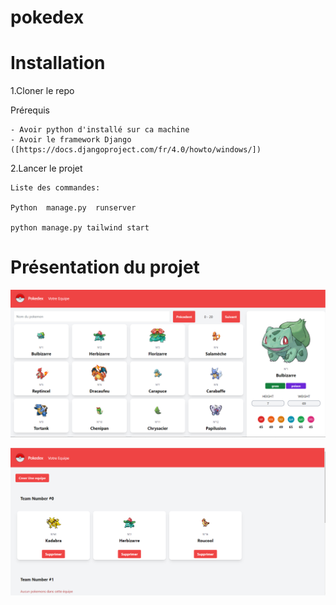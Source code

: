 # pokedex

# Installation

  1.Cloner le repo
  
  Prérequis
  
    - Avoir python d'installé sur ca machine
    - Avoir le framework Django ([https://docs.djangoproject.com/fr/4.0/howto/windows/])
    
 2.Lancer le projet
 
    Liste des commandes:
    
    Python  manage.py  runserver
    
    python manage.py tailwind start
    
    
# Présentation du projet


![alt text](https://github.com/marintosti12/pokedex/blob/main/images/home.png?raw=true)

![alt text](https://github.com/marintosti12/pokedex/blob/main/images/teams.png?raw=true)
